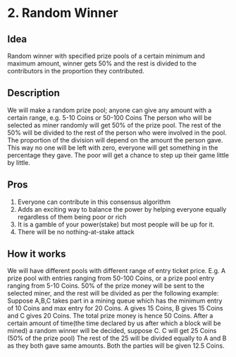 # 2. Random Winner

## Idea

Random winner with specified prize pools of a certain minimum and maximum amount, winner gets 50% and the rest is divided to the contributors in the proportion they contributed.

## Description

We will make a random prize pool; anyone can give any amount with a certain range, e.g. 5-10 Coins or 50-100 Coins
The person who will be selected as miner randomly will get 50% of the prize pool. The rest of the 50% will be divided to the rest of the person who were involved in the pool. The proportion of the division will depend on the amount the person gave. This way no one will be left with zero, everyone will get something in the percentage they gave. The poor will get a chance to step up their game little by little.

## Pros

1. Everyone can contribute in this consensus algorithm
2. Adds an exciting way to balance the power by helping everyone equally regardless of them being poor or rich
3. It is a gamble of your power(stake) but most people will be up for it.
4. There will be no nothing-at-stake attack

## How it works

We will have different pools with different range of entry ticket price.
E.g. A prize pool with entries ranging from 50-100 Coins, or a prize pool entry ranging from 5-10 Coins.
50% of the prize money will be sent to the selected miner, and the rest will be divided as per the following example:
Suppose A,B,C takes part in a mining queue which has the minimum entry of 10 Coins and max entry for 20 Coins. A gives 15 Coins, B gives 15 Coins and C gives 20 Coins. The total prize money is hence 50 Coins. After a certain amount of time(the time declared by us after which a block will be mined) a random winner will be decided, suppose C. C will get 25 Coins (50% of the prize pool) The rest of the 25 will be divided equally to A and B as they both gave same amounts. Both the parties will be given 12.5 Coins.
